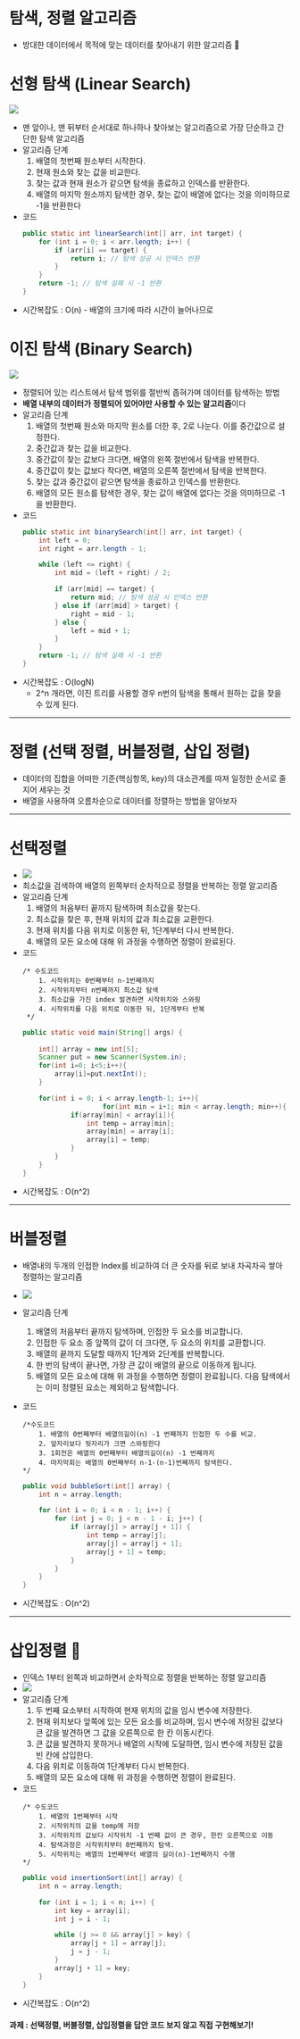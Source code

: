 # 탐색, 정렬 알고리즘

- 방대한 데이터에서 목적에 맞는 데이터를 찾아내기 위한 알고리즘 🧩

# 선형 탐색 (Linear Search)
![](https://i.imgur.com/9DEY3kc.gif)
- 맨 앞이나, 맨 뒤부터 순서대로 하나하나 찾아보는 알고리즘으로 가장 단순하고 간단한 탐색 알고리즘
- 알고리즘 단계
    1. 배열의 첫번째 원소부터 시작한다.
    2. 현재 원소와 찾는 값을 비교한다.
    3. 찾는 값과 현재 원소가 같으면 탐색을 종료하고 인덱스를 반환한다.
    4. 배열의 마지막 원소까지 탐색한 경우, 찾는 값이 배열에 없다는 것을 의미하므로 -1을 반환한다
- 코드
    ```java
    public static int linearSearch(int[] arr, int target) {
        for (int i = 0; i < arr.length; i++) {
            if (arr[i] == target) {
                return i; // 탐색 성공 시 인덱스 반환
            }
        }
        return -1; // 탐색 실패 시 -1 반환
    }
    ```
- 시간복잡도 : O(n) - 배열의 크기에 따라 시간이 늘어나므로


# 이진 탐색 (Binary Search)
![](https://i.imgur.com/wykH5nF.gif)
- 정렬되어 있는 리스트에서 탐색 범위를 절반씩 좁혀가며 데이터를 탐색하는 방법
- **배열 내부의 데이터가 정렬되어 있어야만 사용할 수 있는 알고리즘**이다
- 알고리즘 단계
    1. 배열의 첫번째 원소와 마지막 원소를 더한 후, 2로 나눈다. 이를 중간값으로 설정한다.
    2. 중간값과 찾는 값을 비교한다.
    3. 중간값이 찾는 값보다 크다면, 배열의 왼쪽 절반에서 탐색을 반복한다.
    4. 중간값이 찾는 값보다 작다면, 배열의 오른쪽 절반에서 탐색을 반복한다.
    5. 찾는 값과 중간값이 같으면 탐색을 종료하고 인덱스를 반환한다.
    6. 배열의 모든 원소를 탐색한 경우, 찾는 값이 배열에 없다는 것을 의미하므로 -1을 반환한다.
- 코드
    ```java
    public static int binarySearch(int[] arr, int target) {
        int left = 0;
        int right = arr.length - 1;

        while (left <= right) {
            int mid = (left + right) / 2;

            if (arr[mid] == target) {
                return mid; // 탐색 성공 시 인덱스 반환
            } else if (arr[mid] > target) {
                right = mid - 1;
            } else {
                left = mid + 1;
            }
        }
        return -1; // 탐색 실패 시 -1 반환
    }
    ```
- 시간복잡도 : O(logN)
    - 2^n 개라면, 이진 트리를 사용할 경우 n번의 탐색을 통해서 원하는 값을 찾을 수 있게 된다.



---

# 정렬 (선택 정렬, 버블정렬, 삽입 정렬)
- 데이터의 집합을 어떠한 기준(핵심항목, key)의 대소관계를 따져 일정한 순서로 줄지어 세우는 것
- 배열을 사용하여 오름차순으로 데이터를 정렬하는 방법을 알아보자

---

# 선택정렬
- ![](https://i.imgur.com/svWrXqH.gif)
- 최소값을 검색하여 배열의 왼쪽부터 순차적으로 정렬을 반복하는 정렬 알고리즘
- 알고리즘 단계
    1. 배열의 처음부터 끝까지 탐색하며 최소값을 찾는다.
    2. 최소값을 찾은 후, 현재 위치의 값과 최소값을 교환한다.
    3. 현재 위치를 다음 위치로 이동한 뒤, 1단계부터 다시 반복한다.
    4. 배열의 모든 요소에 대해 위 과정을 수행하면 정렬이 완료된다.
- 코드
    ```
    /* 수도코드
        1. 시작위치는 0번째부터 n-1번째까지
        2. 시작위치부터 n번째까지 최소값 탐색
        3. 최소값을 가진 index 발견하면 시작위치와 스와핑
        4. 시작위치를 다음 위치로 이동한 뒤, 1단게부터 반복   
     */
    ```
    ```java
    public static void main(String[] args) {
        
        int[] array = new int[5];
        Scanner put = new Scanner(System.in);
        for(int i=0; i<5;i++){
            array[i]=put.nextInt();
        }

        for(int i = 0; i < array.length-1; i++){
						for(int min = i+1; min < array.length; min++){
                if(array[min] < array[i]){
                    int temp = array[min];
                    array[min] = array[i];
                    array[i] = temp;
                }
            }
        }
    }
    ```
- 시간복잡도 : O(n^2)
---

# 버블정렬

- 배열내의 두개의 인접한 Index를 비교하여 더 큰 숫자를 뒤로 보내 차곡차곡 쌓아 정렬하는 알고리즘
- ![](https://i.imgur.com/mKzwIe0.gif)

- 알고리즘 단계
    1. 배열의 처음부터 끝까지 탐색하며, 인접한 두 요소를 비교합니다.
    2. 인접한 두 요소 중 앞쪽의 값이 더 크다면, 두 요소의 위치를 교환합니다.
    3. 배열의 끝까지 도달할 때까지 1단계와 2단계를 반복합니다.
    4. 한 번의 탐색이 끝나면, 가장 큰 값이 배열의 끝으로 이동하게 됩니다.
    5. 배열의 모든 요소에 대해 위 과정을 수행하면 정렬이 완료됩니다. 다음 탐색에서는 이미 정렬된 요소는 제외하고 탐색합니다.
- 코드
    ```
    /*수도코드
        1. 배열의 0번째부터 배열의길이(n) -1 번째까지 인접한 두 수를 비교.
        2. 앞자리보다 뒷자리가 크면 스와핑한다
        3. 1회전은 배열의 0번째부터 배열의길이(n) -1 번째까지
        4. 마지막회는 배열의 0번째부터 n-1-(n-1)번째까지 탐색한다.
    */
    ```
    ```java
    public void bubbleSort(int[] array) {
        int n = array.length;

        for (int i = 0; i < n - 1; i++) {
            for (int j = 0; j < n - 1 - i; j++) {
                if (array[j] > array[j + 1]) {
                    int temp = array[j];
                    array[j] = array[j + 1];
                    array[j + 1] = temp;
                }
            }
        }
    }
    ```
- 시간복잡도 : O(n^2)

---

# 삽입정렬 🧩
- 인덱스 1부터 왼쪽과 비교하면서 순차적으로 정렬을 반복하는 정렬 알고리즘
- ![](https://i.imgur.com/mlBIWFc.gif)
- 알고리즘 단계
    1. 두 번째 요소부터 시작하여 현재 위치의 값을 임시 변수에 저장한다.
    2. 현재 위치보다 앞쪽에 있는 모든 요소를 비교하며, 임시 변수에 저장된 값보다 큰 값을 발견하면 그 값을 오른쪽으로 한 칸 이동시킨다.
    3. 큰 값을 발견하지 못하거나 배열의 시작에 도달하면, 임시 변수에 저장된 값을 빈 칸에 삽입한다.
    4. 다음 위치로 이동하여 1단계부터 다시 반복한다.
    5. 배열의 모든 요소에 대해 위 과정을 수행하면 정렬이 완료된다.
- 코드
    ```
    /* 수도코드
        1. 배열의 1번째부터 시작
        2. 시작위치의 값을 temp에 저장
        3. 시작위치의 값보다 시작위치 -1 번째 값이 큰 경우, 한칸 오른쪽으로 이동
        4. 탐색과정은 시작위치부터 0번째까지 탐색.
        5. 시작위치는 배열의 1번째부터 배열의 길이(n)-1번째까지 수행
    */
    ```
    ```java
    public void insertionSort(int[] array) {
        int n = array.length;

        for (int i = 1; i < n; i++) {
            int key = array[i];
            int j = i - 1;

            while (j >= 0 && array[j] > key) {
                array[j + 1] = array[j];
                j = j - 1;
            }
            array[j + 1] = key;
        }
    }
    ```
- 시간복잡도 : O(n^2)

#### 과제 : 선택정렬, 버블정렬, 삽입정렬을 답안 코드 보지 않고 직접 구현해보기!